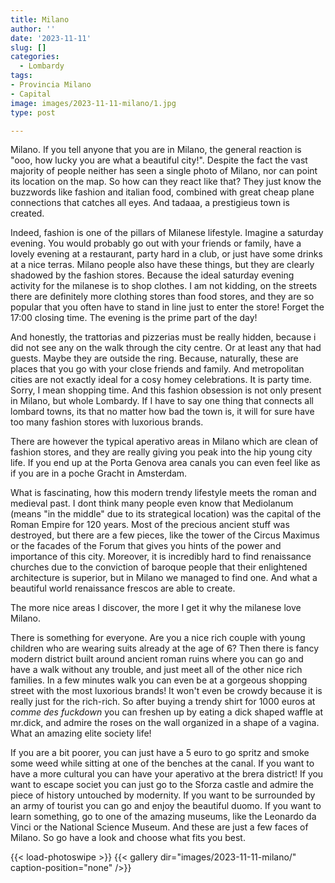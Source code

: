 ```yaml
---
title: Milano
author: ''
date: '2023-11-11'
slug: []
categories:
  - Lombardy
tags:
- Provincia Milano
- Capital
image: images/2023-11-11-milano/1.jpg
type: post

---
```


Milano. If you tell anyone that you are in Milano, the general reaction is "ooo, how lucky you are what a beautiful city!". Despite the fact the vast majority of people neither has seen a single photo of Milano, nor can point its location on the map. So how can they react like that? They just know the buzzwords like fashion and italian food, combined with great cheap plane connections that catches all eyes. And tadaaa, a prestigieus town is created.


Indeed, fashion is one of the pillars of Milanese lifestyle. Imagine a saturday evening. You would probably go out with your friends or family, have a lovely evening at a restaurant, party hard in a club, or just have some drinks at a nice terras. Milano people also have these things, but they are clearly shadowed by the fashion stores. Because the ideal saturday evening activity for the milanese is to shop clothes. I am not kidding, on the streets there are definitely more clothing stores than food stores, and they are so popular that you often have to stand in line just to enter the store! Forget the 17:00 closing time. The evening is the prime part of the day!


And honestly, the trattorias and pizzerias must be really hidden, because i did not see any on the walk through the city centre. Or at least any that had guests. Maybe they are outside the ring. Because, naturally, these are places that you go with your close friends and family. And metropolitan cities are not exactly ideal for a cosy homey celebrations. It is party time. Sorry, I mean shopping time. And this fashion obsession is not only present in Milano, but whole Lombardy. If I have to say one thing that connects all lombard towns, its that no matter how bad the town is, it will for sure have too many fashion stores with luxorious brands.


There are however the typical aperativo areas in Milano which are clean of fashion stores, and they are really giving you peak into the hip young city life. If you end up at the Porta Genova area canals you can even feel like as if you are in a poche Gracht in Amsterdam.


What is fascinating, how this modern trendy lifestyle meets the roman and medieval past. I dont think many people even know that Mediolanum (means "in the middle" due to its strategical location) was the capital of the Roman Empire for 120 years. Most of the precious ancient stuff was destroyed, but there are a few pieces, like the tower of the Circus Maximus or the facades of the Forum that gives you hints of the power and importance of this city. Moreover, it is incredibly hard to find  renaissance churches due to the conviction of baroque people that their enlightened architecture is superior, but in Milano we managed to find one. And what a beautiful world renaissance frescos are able to create.


The more nice areas I discover, the more I get it why the milanese love Milano.

There is something for everyone. Are you a nice rich couple with young children who are wearing suits already at the age of 6? Then there is fancy modern district built around ancient roman ruins where you can go and have a walk without any trouble, and just meet all of the other nice rich families. In a few minutes walk you can even be at a gorgeous shopping street with the most luxorious brands! It won't even be crowdy because it is really just for the rich-rich. So after buying a trendy shirt for 1000 euros at *comme des fuckdown* you can freshen up by eating a dick shaped waffle at mr.dick, and admire the roses on the wall organized in a shape of a vagina. What an amazing elite society life!


If you are a bit poorer, you can just have a 5 euro to go spritz and smoke some weed while sitting at one of the benches at the canal. If you want to have a more cultural you can have your aperativo at the brera district! If you want to escape societ you can just go to the Sforza castle and admire the piece of history untouched by modernity. If you want to be surrounded by an army of tourist you can go and enjoy the beautiful duomo. If you want to learn something, go to one of the amazing museums, like the Leonardo da Vinci or the National Science Museum. And these are just a few faces of Milano. So go have a look and choose what fits you best.

{{< load-photoswipe >}}
{{< gallery dir="images/2023-11-11-milano/" caption-position="none" />}}


